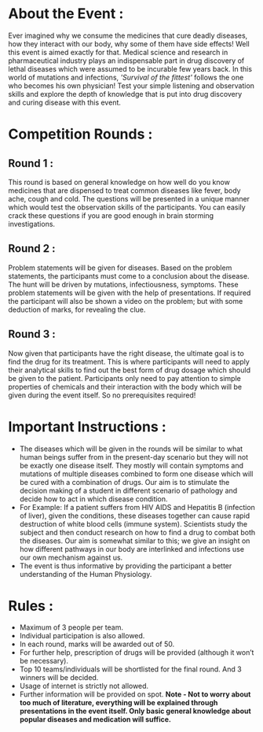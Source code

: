 <!-- TITLE: Nostrum Vitae -->
<!-- SUBTITLE: A quick summary of Nostrum Vitae -->

# About the Event :
Ever imagined why we consume the medicines that cure deadly diseases, how they interact with our body, why some of them have side effects! Well this event is aimed exactly for that. Medical science and research in pharmaceutical industry plays an indispensable part in drug discovery of lethal diseases which were assumed to be incurable few years back. In this world of mutations and infections, *'Survival of the fittest'* follows the one who becomes his own physician! Test your simple listening and observation skills and explore the depth of knowledge that is put into drug discovery and curing disease with this event.
# Competition Rounds :
## Round 1 :
This round is based on general knowledge on how well do you know medicines that are dispensed to treat common diseases like fever, body ache, cough and cold. The questions will be presented in a unique manner which would test the observation skills of the participants. You can easily crack these questions if you are good enough in brain storming investigations.
## Round 2 :
Problem statements will be given for diseases. Based on the problem statements, the participants must come to a conclusion about the disease. The hunt will be driven by mutations, infectiousness, symptoms. These problem statements will be given with the help of presentations. If required the participant will also be shown a video on the problem; but with some deduction of marks, for revealing the clue.
## Round 3 :
Now given that participants have the right disease, the ultimate goal is to find the drug for its treatment. This is where participants will need to apply their analytical  skills to find out the best form of drug dosage which should be given to the patient. Participants only need to pay attention to simple properties of chemicals and their interaction with the body which will be given during the event itself. So no prerequisites required!
# Important Instructions :
* The diseases which will be given in the rounds will be similar to what human beings suffer from in the present-day scenario but they will not be exactly one disease itself. They mostly will contain symptoms and mutations of multiple diseases combined to form one disease which will be cured with a combination of drugs. Our aim is to stimulate the decision making of a student in different scenario of pathology and decide how to act in which disease condition. 
* For Example: If a patient suffers from HIV AIDS and Hepatitis B (infection of liver), given the conditions, these diseases together can cause rapid destruction of white blood cells (immune system). Scientists study the subject and then conduct research on how to find a drug to combat both the diseases. Our aim is somewhat similar to this; we give an insight on how different pathways in our body are interlinked and infections use our own mechanism against us. 
* The event is thus informative by providing the participant a better understanding of the Human Physiology.
# Rules :
* Maximum of 3 people per team. 
* Individual participation is also allowed. 
* In each round, marks will be awarded out of 50. 
* For further help, prescription of drugs will be provided (although it won’t be necessary).
* Top 10 teams/individuals will be shortlisted for the final round. And 3 winners will be decided. 
* Usage of internet is strictly not allowed. 
* Further information will be provided on spot.
**Note - Not to worry about too much of literature, everything will be explained through presentations in the event itself. Only basic general knowledge about popular diseases and medication will suffice.**


